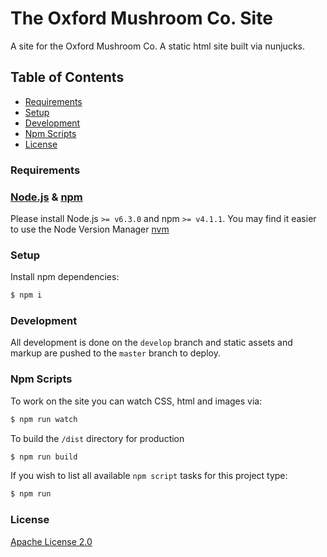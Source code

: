 # The Oxford Mushroom Co. Site
A site for the Oxford Mushroom Co. A static html site built via nunjucks.

## Table of Contents
- [Requirements](#requirements)
- [Setup](#setup)
- [Development](#development)
- [Npm Scripts](#npm-scripts)
- [License](#license)

### Requirements

### [Node.js](http://nodejs.org/) & [npm](https://nodejs.org/download/)
Please install Node.js `>= v6.3.0` and npm `>= v4.1.1`.
You may find it easier to use the Node Version Manager [nvm](https://github.com/creationix/nvm)


### Setup
Install npm dependencies:
```bash
$ npm i
```

### Development
All development is done on the `develop` branch and static assets and markup are pushed to the `master` branch
to deploy.

### Npm Scripts

To work on the site you can watch CSS, html and images via:
```bash
$ npm run watch
```

To build the `/dist` directory for production
```bash
$ npm run build
```

If you wish to list all available `npm script` tasks for this project type:
```bash
$ npm run
```

### License
[Apache License 2.0](LICENSE)
